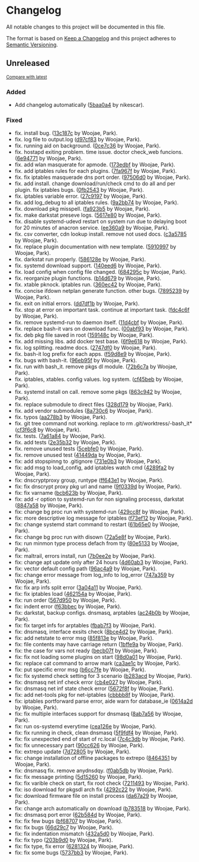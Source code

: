# Changelog

All notable changes to this project will be documented in this file.

The format is based on [Keep a Changelog](http://keepachangelog.com/en/1.0.0/)
and this project adheres to [Semantic Versioning](http://semver.org/spec/v2.0.0.html).

<!-- insertion marker -->
## Unreleased

<small>[Compare with latest](https://github.com/dure-one/jangbi/compare/cf31888b598023227446512a34039c2c9ac6e620...HEAD)</small>

### Added

- Add changelog automatically ([5baa0a4](https://github.com/dure-one/jangbi/commit/5baa0a4c0efaf4de127dbb96fccf9a1e4474b88a) by nikescar).

### Fixed

- fix. install bug. ([13c187c](https://github.com/dure-one/jangbi/commit/13c187cf1966255f76ec10dc3d8c218675e6758c) by Woojae, Park).
- fix. log file to output.log ([d97cf83](https://github.com/dure-one/jangbi/commit/d97cf83fd6af74f44f0e82b873c86dafb91b45be) by Woojae, Park).
- fix. running aid on background. ([0ce7c36](https://github.com/dure-one/jangbi/commit/0ce7c361bf6cd7525e3eca775a61b8a31eac0e68) by Woojae, Park).
- fix. hostapd exiting problem. time issue. doctor check_web funcions. ([6e94771](https://github.com/dure-one/jangbi/commit/6e94771512a2b274320dd726edbd43b8eab243e4) by Woojae, Park).
- fix. add wlan masquerate for apmode. ([173edbf](https://github.com/dure-one/jangbi/commit/173edbfc2e8a1ccfacbd6c3650302361ad4ba127) by Woojae, Park).
- fix. add iptables rules for each plugins. ([7fa967f](https://github.com/dure-one/jangbi/commit/7fa967f4423e38b48da95c4d291709aa50ae90ae) by Woojae, Park).
- fix. fix iptables masquerade dns port order. ([97506d0](https://github.com/dure-one/jangbi/commit/97506d0dd30b7ef081507de70ea8f35d0b175abd) by Woojae, Park).
- fix. add install. change download/run/check cmd to do all and per plugin. fix iptables bugs. ([0fb2543](https://github.com/dure-one/jangbi/commit/0fb2543848d86df22f248f3df30f6a588c891ca2) by Woojae, Park).
- fix. iptables variable error. ([27c9197](https://github.com/dure-one/jangbi/commit/27c91976bbd444aac5c85064fc8c94171b584615) by Woojae, Park).
- fix. add log_debug to all iptables rules. ([9a2bb74](https://github.com/dure-one/jangbi/commit/9a2bb7418c814e8e508f3197da8d1134b623ccc7) by Woojae, Park).
- fix. download pkg misspell. ([fa923b5](https://github.com/dure-one/jangbi/commit/fa923b54832485222c0c07a7847fc38caa1a843b) by Woojae, Park).
- fix. make darkstat preseve logs. ([5617e80](https://github.com/dure-one/jangbi/commit/5617e80b970978e562f066d0d52230abb9fe7285) by Woojae, Park).
- fix. disable systemd-udevd restart on system run due to delaying boot for 20 minutes of anacron service. ([ee360a9](https://github.com/dure-one/jangbi/commit/ee360a9e1aa741bb24d11a04b3bbe77d0b3affd6) by Woojae, Park).
- fix. csv converter, cdn lookup install. remove not used docs. ([c3a5785](https://github.com/dure-one/jangbi/commit/c3a57859ec2dfffc4e0e08b3f709e708531e2e64) by Woojae, Park).
- fix. replace plugin documentation with new template. ([5910997](https://github.com/dure-one/jangbi/commit/59109979a27d3bd6ffbd1b7f5789feafdb5ca690) by Woojae, Park).
- fix. darkstat run properly. ([586128e](https://github.com/dure-one/jangbi/commit/586128eea83fed17cbf12bec1f6c2f623e077d9e) by Woojae, Park).
- fix. systemd download support. ([140eed6](https://github.com/dure-one/jangbi/commit/140eed61309a1a69b9d3d10a1952fb4077d8ad9b) by Woojae, Park).
- fix. load config when config file changed. ([684295c](https://github.com/dure-one/jangbi/commit/684295c749b34d38ca3753701e4f85c4317d36e9) by Woojae, Park).
- fix. reorganize plugin functions. ([b14d679](https://github.com/dure-one/jangbi/commit/b14d679ccb1ef86c48febea04337ae579a5ba332) by Woojae, Park).
- fix. xtable pknock. iptables run. ([360ec42](https://github.com/dure-one/jangbi/commit/360ec421bec919635aabc384086c5ade51b13fe2) by Woojae, Park).
- fix. concise ifdown netplan generate function. other bugs. ([7895239](https://github.com/dure-one/jangbi/commit/7895239ac4d792bb245df53ecbed67bd89d5cc40) by Woojae, Park).
- fix. exit on initial errors. ([dd7df1b](https://github.com/dure-one/jangbi/commit/dd7df1b1d5dd45a4133375d77c0d28fae4990e18) by Woojae, Park).
- fix. stop at error on important task. continue at important task. ([fdc4c6f](https://github.com/dure-one/jangbi/commit/fdc4c6f02b287bf5ad201567e5e57ac8471ea369) by Woojae, Park).
- fix. remove systemd-run to daemon itself. ([11d4cbf](https://github.com/dure-one/jangbi/commit/11d4cbfcfea1572eb8baf12062c1d29e06b61991) by Woojae, Park).
- fix. replace bash-it vars on download func. ([00abf93](https://github.com/dure-one/jangbi/commit/00abf9397b6127b35ca714f692fc7c8ba593fc74) by Woojae, Park).
- fix. deb pkg file saved in root ([159148c](https://github.com/dure-one/jangbi/commit/159148ca58db3b0a6a68ab99ae6ff2dafc223f01) by Woojae, Park).
- fix. add missing libs. add docker test base. ([6f9e618](https://github.com/dure-one/jangbi/commit/6f9e6182ef5af2ef8e951365f5a039b651bce0ac) by Woojae, Park).
- fix. log splitting. readme docs. ([2747df0](https://github.com/dure-one/jangbi/commit/2747df0e2f6da8b0f1c911ddd58568d8631ef981) by Woojae, Park).
- fix. bash-it log prefix for each apps. ([f59d8e9](https://github.com/dure-one/jangbi/commit/f59d8e98eccdeaf6df010c7e1c051e1b6132a2fb) by Woojae, Park).
- fix. bugs with bash-it. ([96eb95f](https://github.com/dure-one/jangbi/commit/96eb95f6abc54c7b742e84b3a9f155ba9b76239e) by Woojae, Park).
- fix. run with bash_it. remove pkgs dl module. ([72b6c7a](https://github.com/dure-one/jangbi/commit/72b6c7a14d98b64f9ed551d93726eac09fb6ea4f) by Woojae, Park).
- fix. iptables, xtables. config values. log system. ([cf45beb](https://github.com/dure-one/jangbi/commit/cf45beb88f7adc79bd09f8fb428757c5395d0616) by Woojae, Park).
- fix. systemd install on call. remove some pkgs ([863c942](https://github.com/dure-one/jangbi/commit/863c9429ffad09e8678699b7da0cbcc1f3d517ff) by Woojae, Park).
- fix. replace submodule to direct files ([328d179](https://github.com/dure-one/jangbi/commit/328d179bf6375c92bb9ca06d606c96caf83cf362) by Woojae, Park).
- fix. add vendor submodules ([8a730c6](https://github.com/dure-one/jangbi/commit/8a730c63817b141617436ff686756dfff58bc5e6) by Woojae, Park).
- fix. typos ([aa278b3](https://github.com/dure-one/jangbi/commit/aa278b366d87150946e9a4820c7047665f6ba510) by Woojae, Park).
- fix. git tree command not working. replace to rm .git/worktress/-bash_it* ([cf3f6c8](https://github.com/dure-one/jangbi/commit/cf3f6c85aafb2cb561e838021e693c2221ba04f5) by Woojae, Park).
- fix. tests. ([7a61a84](https://github.com/dure-one/jangbi/commit/7a61a8491aaef120b90d2df3a7f2c8a68ccd09da) by Woojae, Park).
- fix. add tests ([2e35b32](https://github.com/dure-one/jangbi/commit/2e35b322b6e11078c1dd1390fadf6cb1441c7a0a) by Woojae, Park).
- fix. remove unused tests ([5cebfe0](https://github.com/dure-one/jangbi/commit/5cebfe06f6ee2a2ae1304fe1aab9381226904fb4) by Woojae, Park).
- fix. remove unused test ([41449da](https://github.com/dure-one/jangbi/commit/41449da8c15b9da7023af0c9f98811fef5527813) by Woojae, Park).
- fix: add stopspinng to .gitignore ([731e0b3](https://github.com/dure-one/jangbi/commit/731e0b3691d42860488a130916b137d4eec0a962) by Woojae, Park).
- fix: add msg to load_config, add iptables watch cmd ([4289fa2](https://github.com/dure-one/jangbi/commit/4289fa2cdcadd39a04c56ae1127019a3f0920e17) by Woojae, Park).
- fix: dnscryptproxy group, runtype ([ff643e1](https://github.com/dure-one/jangbi/commit/ff643e1e7d8b47aa784c8cd6cbb078c9bfd5a839) by Woojae, Park).
- fix: fix dnscrypt proxy pkg url and name ([9f0339d](https://github.com/dure-one/jangbi/commit/9f0339dcf21e23b4aa294973fd6c4b7dafff49a2) by Woojae, Park).
- fix: fix varname ([bcb623b](https://github.com/dure-one/jangbi/commit/bcb623b3b202e432cf2f36d7304df21976901de4) by Woojae, Park).
- fix: add -r option to systemd-run for non signaling processs, darkstat ([8847a58](https://github.com/dure-one/jangbi/commit/8847a58d441d9366ee915217a6708488d8e77d5f) by Woojae, Park).
- fix: change bg proc run with systemd-run ([429cc8f](https://github.com/dure-one/jangbi/commit/429cc8fc7a5965a27fe75d675ec92a226d4d9082) by Woojae, Park).
- fix: more descriptive log message for iptables ([f73ef12](https://github.com/dure-one/jangbi/commit/f73ef120b21b969fbb397fb43ffe46b87c8c59fa) by Woojae, Park).
- fix: change systemd start command to restart ([61b65e0](https://github.com/dure-one/jangbi/commit/61b65e045fb22ed13b02a239ba31676942e6e4d3) by Woojae, Park).
- fix: change bg proc run with disown ([72a5e8f](https://github.com/dure-one/jangbi/commit/72a5e8ff1c019510fec792829d9a0ff5deb6da4f) by Woojae, Park).
- fix: run minmon type process defach from tty ([80e5133](https://github.com/dure-one/jangbi/commit/80e5133cd68fc3490032632b68b561931f151405) by Woojae, Park).
- fix: maltrail, errors install, run ([7b0ee2e](https://github.com/dure-one/jangbi/commit/7b0ee2e674767ba1dcc5717ddd8f7bfbc5a5137a) by Woojae, Park).
- fix: change apt update only after 24 hours ([4d60ab3](https://github.com/dure-one/jangbi/commit/4d60ab3055d973e8c9ab71b9c0bf87aeaae37855) by Woojae, Park).
- fix: vector default config path ([96ac4a9](https://github.com/dure-one/jangbi/commit/96ac4a9036b1e4577a6c72768250a2e79c20d11f) by Woojae, Park).
- fix: change error message from log_info to log_error ([747a359](https://github.com/dure-one/jangbi/commit/747a359332fa989fd0b2d2322c327330805d6890) by Woojae, Park).
- fix: fix arp infs split error ([3a04a11](https://github.com/dure-one/jangbi/commit/3a04a1176d94229304e59e086d13ae63e08f507a) by Woojae, Park).
- fix: fix iptables load ([462154a](https://github.com/dure-one/jangbi/commit/462154adcfdd920d336036a7f1fa2bf07c2a1e8a) by Woojae, Park).
- fix: run order ([567d950](https://github.com/dure-one/jangbi/commit/567d95011c6a14f757c923dd165d5c0f26470fc4) by Woojae, Park).
- fix: indent error ([f63bbec](https://github.com/dure-one/jangbi/commit/f63bbec853caa01d00c6290909f390b6d8069416) by Woojae, Park).
- fix: darkstat, backup configs. dnsmasq, arptables ([ac24b0b](https://github.com/dure-one/jangbi/commit/ac24b0b284e6c4b1f0e73b4fab44e21b7b7c7b80) by Woojae, Park).
- fix: fix target infs for arptables ([fbab7f3](https://github.com/dure-one/jangbi/commit/fbab7f34328a8d06be0b873c40758b3aeb4b2318) by Woojae, Park).
- fix: dnsmasq, interface exsits check ([8bce4d2](https://github.com/dure-one/jangbi/commit/8bce4d26924fc04dbadf31afa98ed61af1cb5333) by Woojae, Park).
- fix: add netstate to error msg ([85f813e](https://github.com/dure-one/jangbi/commit/85f813e4eaeb6738750027580254da6596460a47) by Woojae, Park).
- fix: file contents may have carriage return ([1bffe9a](https://github.com/dure-one/jangbi/commit/1bffe9a3d1d7f16031d58930043e8fa5bc4d558c) by Woojae, Park).
- fix: the case for vars not ready ([becb07f](https://github.com/dure-one/jangbi/commit/becb07f293063199a1952daf79d7f06aeb11fef3) by Woojae, Park).
- fix: fix not loading some plugins on start ([98d0a01](https://github.com/dure-one/jangbi/commit/98d0a013cce4021322f1b5508c6e44077832963b) by Woojae, Park).
- fix: replace cat command to arrow mark ([ca3ae1c](https://github.com/dure-one/jangbi/commit/ca3ae1c838d9afb4fe4a45ce17eca1392e33ded8) by Woojae, Park).
- fix: put specific error msg ([b6cc7fe](https://github.com/dure-one/jangbi/commit/b6cc7fe5575ae36fcbbda67da71b71f2dac03358) by Woojae, Park).
- fix: fix systemd check setting for 3 scenario ([b283acd](https://github.com/dure-one/jangbi/commit/b283acd276bc52782083fec0275bfba996faddb9) by Woojae, Park).
- fix: dnsmasq net inf check error ([cb4e027](https://github.com/dure-one/jangbi/commit/cb4e027e48fabc688d9fa44261802949981b0ff9) by Woojae, Park).
- fix: dnsmasq net inf state check error ([5672f8f](https://github.com/dure-one/jangbi/commit/5672f8ff45eca50ed72ddc8025701d6878dcd2a1) by Woojae, Park).
- fix: add net-tools pkg for net-iptables ([cbbbb8f](https://github.com/dure-one/jangbi/commit/cbbbb8f98d9f317c34b90bfcb29beb30b648563f) by Woojae, Park).
- fix: iptables portforward parse error, aide warn for database_ie ([0614a2d](https://github.com/dure-one/jangbi/commit/0614a2d42616d526f3f642a42c9d0b6a1e8d4954) by Woojae, Park).
- fix: fix multiple interfaces support for dnsmasq ([8ab7a56](https://github.com/dure-one/jangbi/commit/8ab7a56c67ff914bfc36043f7663edd4a0e4e3d9) by Woojae, Park).
- fix: run os-systemd everytime ([cea126e](https://github.com/dure-one/jangbi/commit/cea126ee7df45fef37227add1d1f5bd245d65067) by Woojae, Park).
- fix: fix running in check, clean dnsmasq ([5f9fdf4](https://github.com/dure-one/jangbi/commit/5f9fdf4647767057aff03d6d2c28a215f2d32bc3) by Woojae, Park).
- fix: fix unexpected end of start of rc.local ([7c4c3db](https://github.com/dure-one/jangbi/commit/7c4c3db9f3dd8d83f9be22102f43aef3f9cb0b08) by Woojae, Park).
- fix: fix unnecessary part ([90cc626](https://github.com/dure-one/jangbi/commit/90cc626f12005a9c4ec9c054c093ee4abb0a8099) by Woojae, Park).
- fix: extrepo update ([7d72805](https://github.com/dure-one/jangbi/commit/7d72805358ef64b04014a0b29d083e43d6412846) by Woojae, Park).
- fix: change installation of offline packages to extrepo ([8464351](https://github.com/dure-one/jangbi/commit/8464351c48860d983a15863d81cbfdcfbd8cf457) by Woojae, Park).
- fix: dnsmasq fix. remove anydnsdqy. ([f0ab5db](https://github.com/dure-one/jangbi/commit/f0ab5db86f143ba48bc042119e3c47bb317dbb71) by Woojae, Park).
- fix: fix message printing ([5d15260](https://github.com/dure-one/jangbi/commit/5d15260a84c7002b3fab8e4d8d105f7640d7cbf2) by Woojae, Park).
- fix: fix varible check on start, fix root check ([7211493](https://github.com/dure-one/jangbi/commit/72114936c43e8fee40685f594697c8bdc131bcbd) by Woojae, Park).
- fix: iso download for pkgsdl arch fix ([4292c22](https://github.com/dure-one/jangbi/commit/4292c221bbdad509225dabb51952e24ae41d1dba) by Woojae, Park).
- fix: download firmware file on install process ([da67a29](https://github.com/dure-one/jangbi/commit/da67a2909211cd76b29094a0cb7060c72da7c917) by Woojae, Park).
- fix: change arch automatically on download ([b783518](https://github.com/dure-one/jangbi/commit/b7835188c8fda0f19fd5a00fd6b453ca426b9007) by Woojae, Park).
- fix: dnsmasq port error ([62b584d](https://github.com/dure-one/jangbi/commit/62b584dda49cb3286ca2ec4922b2d6e312689c63) by Woojae, Park).
- fix: fix few bugs ([bf68707](https://github.com/dure-one/jangbi/commit/bf68707b8edecacdc642dc3917df9d3764425bdf) by Woojae, Park).
- fix: fix bugs ([66d29c7](https://github.com/dure-one/jangbi/commit/66d29c7d88630f1f5d34cfe9ecbef89b78002494) by Woojae, Park).
- fix: fix indentation mismatch ([432a5d0](https://github.com/dure-one/jangbi/commit/432a5d0aa25790983ee3fc8b948cc475a8873286) by Woojae, Park).
- fix: fix typo ([203b9d0](https://github.com/dure-one/jangbi/commit/203b9d09027190ba1e1a5a2c28e576f43b83669c) by Woojae, Park).
- fix: fix type, fix error ([6281324](https://github.com/dure-one/jangbi/commit/628132414ce55063f1969337f0a0aa5f6a6fd172) by Woojae, Park).
- fix: fix some bugs ([5737bb3](https://github.com/dure-one/jangbi/commit/5737bb312c8a1b25269f4ab8233738dbd545929f) by Woojae, Park).

<!-- insertion marker -->
